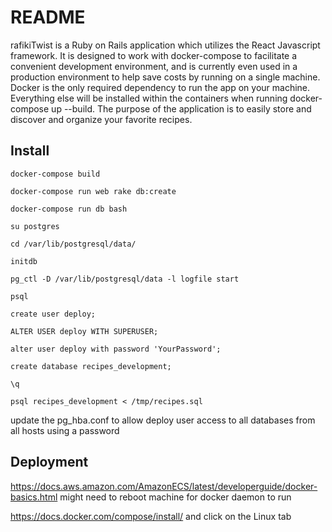 # README

rafikiTwist is a Ruby on Rails application which utilizes the React Javascript framework. It is designed to work with docker-compose to facilitate a convenient development environment, and is currently even used in a production environment to help save costs by running on a single machine. Docker is the only required dependency to run the app on your machine. Everything else will be installed within the containers when running docker-compose up --build. The purpose of the application is to easily store and discover and organize your favorite recipes.

## Install

`docker-compose build`

`docker-compose run web rake db:create`

`docker-compose run db bash`

`su postgres`

`cd /var/lib/postgresql/data/`

`initdb`

`pg_ctl -D /var/lib/postgresql/data -l logfile start`

`psql`

`create user deploy;`

`ALTER USER deploy WITH SUPERUSER;`

`alter user deploy with password 'YourPassword';`

`create database recipes_development;`

`\q`

`psql recipes_development < /tmp/recipes.sql`

update the pg_hba.conf to allow deploy user access to all databases from all hosts using a password

## Deployment

https://docs.aws.amazon.com/AmazonECS/latest/developerguide/docker-basics.html might need to reboot machine for docker daemon to run

https://docs.docker.com/compose/install/ and click on the Linux tab
